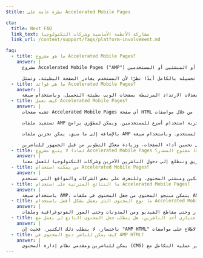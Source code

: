 ```yaml
---
$title: نظرة عامة على Accelerated Mobile Pages

cta:
  title: Next FAQ
  link_text: مشاركة الأنظمة الأساسية وشركات التكنولوجيا
  link_url: /content/support/faqs/platform-involvement.md

faq:
  - title: ما هو مشروع Accelerated Mobile Pages؟
    answer: |
      مشروع Accelerated Mobile Pages (‏"AMP") عبارة عن مبادرة مفتوحة المصدر انبثقت عن مناشقات دارت بين الناشرين وشركات التكنولوجيا بشأن الحاجة إلى تحسين النظام العام لمحتوى الجوال للجميع -- سواءً من الناشرين أو الأنظمة الأساسية للمستهلكين أو المنشئين أو المستخدمين.

      في الوقت الحالي، نتوقع أن يصبح المحتوى سريع التحميل بدرجة فائقة مع سهولة استكشافه. وفي الواقع، يمكن أن يستغرق تحميل المحتوى عدة ثوانٍ، أو لا يتم تحميله بالكامل أبدًا نظرًا لأن المستخدم يغادر الصفحة البطيئة. وتمثل Accelerated Mobile Pages صفحات الويب المصممة للتحميل بشكل شبه فوري - وهي تعد خطوة باتجاه تحسين تجربة ويب الجوّال للجميع.
  - title: ما هي فوائد Accelerated Mobile Pages؟
    answer: |
      تحتل السرعة أهمية كبيرة ويعتبر البحث الفوري هو البحث المثالي. وقد أظهرت الأبحاث زيادة معدلات الارتداد المرتبطة بصفحات الويب بطيئة التحميل. وباستخدام صيغة AMP، يصبح استهلاك المزيد من المحتوى والتفاعل معه من جانب الأشخاص أكثر جاذبية إلى حد بعيد. ولكن لا يقتصر الأمر على السرعة والأداء وحدهما. فنحن نسعى أيضًا إلى تشجيع عملية التوزيع المحسّنة كي يتسنّى للناشرين الاستفادة من الآفاق المفتوحة على الويب لظهور المحتوى التابع لهم في كل مكان وبسرعة - عبر الأنظمة الأساسية والتطبيقات - وهذا بدوره يمكن أن يحقق المزيد من الأرباح من خلال الإعلانات والاشتراكات.
  - title: كيف تعمل Accelerated Mobile Pages؟
    answer: |
      تشبه صفحات Accelerated Mobile Pages أي صفحة HTML أخرى، ولكنها تتميز بمجموعة محدودة من الوظائف التقنية المسموح بها والتي يتم تحديدها والتحكم فيها من خلال مواصفات AMP مفتوحة المصدر. وكما هو الحال مع جميع صفحات الويب، سيتم تحميل Accelerated Mobile Pages في أي عرض ويب حديث عبر متصفّح أو تطبيق.

      تستفيد ملفات AMP من المناهج التقنية والهندسية التي تعطي أولوية للسرعة لتقديم تجربة استخدام أسرع للمستخدمين. ويمكن لمطوّري برامج AMP استخدام مكتبة ثريّة ومتنامية لمكوّنات المويب التي تتيح إمكانية تضمين عناصر الوسائط المتعددة التفاعلية مثل الفيديو ومشاركات الشبكات الاجتماعية، أو عرض الإعلانات، أو جمع البيانات التحليلية. وليس الهدف من ذلك هو تجانس الطريقة التي يظهر بها المحتوى، ولكن الهدف هو بناء أساس تقني أكثر شيوعًا في ما بين الصفحات لزيادة سرعة أوقات التحميل.

      بالإضافة إلى ما سبق، يمكن تخزين ملفات AMP مؤقتًا في السحاب لتقليل الوقت اللازم لوصول المحتوى إلى جهاز الجوّال لدى المستخدم. وباستخدام صيغة AMP، يتمكن منتجو المحتوى من جعل المحتوى في ملفات AMP متاحًا للتخزين المؤقت من جانب الجهات الأخرى. وضمن هذا النوع من إطار العمل، يحتفظ الناشرون بالتحكم في المحتوى التابع لهم، ولكن الأنظمة الأساسية يمكنها تخزين المحتوى مؤقتًا أو نسخه للحصول على السرعة المثلى لعرضه للمستخدمين. ومن خلال Google، تم تقديم ذاكرة تخزين مؤقت يمكن لأي شخص استخدامها بدون تكلفة، وسيتم تخزين جميع صفحات AMP مؤقتًا عن طريق [ذاكرة التخزين المؤقت لصفحات AMP من Google](https://developers.google.com/amp/cache/). ويمكن للشركات الأخرى أيضًا تصميم ذاكرة تخزين مؤقت لصفحات AMP.

      وباختصار، يتمثل الهدف في أن الجمع بين الوظائف التقنية المحدودة ونظام توزيع يعتمد على التخزين المؤقت سيؤدي إلى تحسين أداء الصفحات، وزيادة معدّل التطوير من قبل الجمهور للناشرين.
  - title: لماذا لا يتبع مشروع Accelerated Mobile Pages منهجًا مفتوح المصدر؟
    answer: |
      تسعى الشركات المشاركة في هذا المشروع إلى تحسين أداء ويب الجوّال للجميع - وليس فقط لنظام أساسي واحد، أو مجموعة واحدة من التقنيات، أو مجموعة واحدة من الناشرين. ويؤدي جعل المشروع مفتوح المصدر إلى تمكين الأشخاص من مشاركة الأفكار والشفرات والمساهمة بها في زيادة سرعة ويب الجوّال. وما زلنا في أول الطريق ونتطلع إلى دخول الناشرين الآخرين وشركات التكنولوجيا للعمل معنا.
  - title: من يمكنه استخدام Accelerated Mobile Pages؟
    answer: |
      المشروع مفتوح لجميع العاملين في النظام العام - بما في ذلك الناشرون والأنظمة الأساسية للمستهلكين ومنشئي المحتوى. وللتعرف على بعض الشركات والمواقع التي تستخدم AMP، اتجه مباشرة إلى [صفحة Who](/who).
  - title: ما النتائج المترتبة على استخدام Accelerated Mobile Pages؟
    answer: |
      باستخدام صيغة AMP، يتمكن منتجو المحتوى من جعل المحتوى في ملفات AMP متاحًا للزحف والفهرسة والعرض (وفقًا لبروتوكول استبعاد برامج الروبوت) والتخزين المؤقت من جانب الجهات الأخرى.
  - title: ما نوع المحتوى الذي يعمل بشكل أفضل باستخدام Accelerated Mobile Pages؟
    answer: |
      يتمثل الهدف في تشغيل كل المحتوى المنشور، من الأخبار وحتى مقاطع الفيديو ومن المدونات وحتى الصور الفوتوغرافية وملفات GIF، وذلك باستخدام Accelerated Mobile Pages.
  - title: باعتباري أحد الناشرين، هل يتطلب جعل المحتوى التابع لي يعمل مع Accelerated Mobile Pages المزيد من الإجراءات؟
    answer: |
      باختصار، لا يتطلب ذلك الكثير. فحيث إن "AMP HTML" يتم إنشاؤه بالكامل من خلال تقنيات الويب الحالية، تنسخ عملية التطوير الإجراء الذي يستخدمه الناشرون حاليًا. ويمكن للناشرين الاطلاع على مواصفات AMP HTML على GitHub. وبالنسبة لأولئك الأشخاص المعتادين على العملية الحالية، لا نتوقع أن يحتاجوا لمعرفة الكثير.
  - title: كيف يمكن للناشر دمج المحتوى في AMP HTML؟
    answer: |
      يمكن للناشرين ومقدمي نظام إدارة المحتوى (CMS) تطوير عملية التكامل مع CMS لإنشاء محتوى AMP. وقد نشرت شركة Automattic فعلاً [مكوّن WordPress AMP الإضافي](https://wordpress.org/plugins/amp/) ونأمل أن تضيف جميع أنظمة إدارة المحتوى مزيدًا من الدعم لصفحات AMP HTML.
---
```


